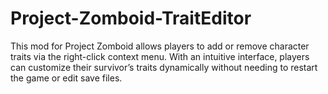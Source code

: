 # Project-Zomboid-TraitEditor
This mod for Project Zomboid allows players to add or remove character traits via the right-click context menu. With an intuitive interface, players can customize their survivor’s traits dynamically without needing to restart the game or edit save files.
